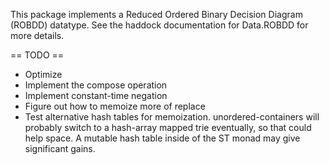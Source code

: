 This package implements a Reduced Ordered Binary Decision Diagram
(ROBDD) datatype.  See the haddock documentation for Data.ROBDD for
more details.

== TODO ==

 * Optimize
 * Implement the compose operation
 * Implement constant-time negation
 * Figure out how to memoize more of replace
 * Test alternative hash tables for memoization.  unordered-containers
   will probably switch to a hash-array mapped trie eventually, so
   that could help space.  A mutable hash table inside of the ST monad
   may give significant gains.
